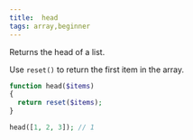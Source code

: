 ```yaml
---
title:  head
tags: array,beginner
---
```


Returns the head of a list.

Use `reset()` to return the first item in the array.

```php
function head($items)
{
  return reset($items);
}
```

```php
head([1, 2, 3]); // 1
```
